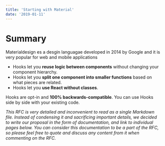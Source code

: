 ```yaml
---
title: 'Starting with Material'
date: '2019-01-11'
---
```


# Summary

Materialdesign es a desgin languagae developed in 2014 by Google and it is very popular for web and mobile applications

- Hooks let you **reuse logic between components** without changing your component hierarchy.
- Hooks let you **split one component into smaller functions** based on what pieces are related.
- Hooks let you **use React without classes**.

Hooks are opt-in and **100% backwards-compatible**. You can use Hooks side by side with your existing code.

_This RFC is very detailed and inconvenient to read as a single Markdown file. Instead of condensing it and sacrificing important details, we decided to write our proposal in the form of documentation, and link to individual pages below. You can consider this documentation to be a part of the RFC, so please feel free to quote and discuss any content from it when commenting on the RFC._
